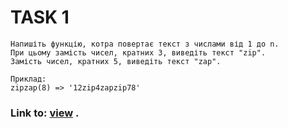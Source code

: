 # TASK 1 
    Напишіть функцію, котра повертає текст з числами від 1 до n.
    При цьому замість чисел, кратних 3, виведіть текст "zip".
    Замість чисел, кратних 5, виведіть текст "zap".
     
    Приклад:
    zipzap(8) => '12zip4zapzip78'

   



### Link to: [view](https://github.com/Sergii5854/BA-zipzap.github.io/) .